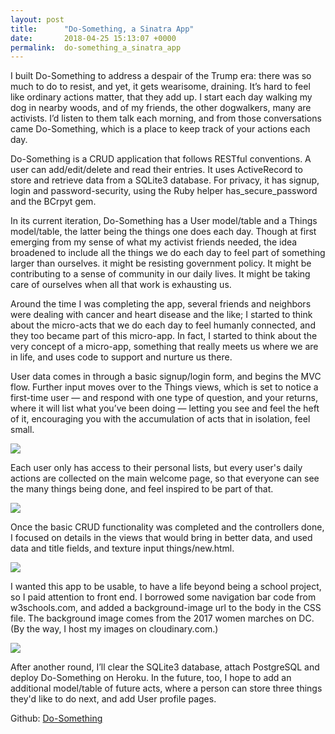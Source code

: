 ```yaml
---
layout: post
title:      "Do-Something, a Sinatra App"
date:       2018-04-25 15:13:07 +0000
permalink:  do-something_a_sinatra_app
---
```




I built Do-Something to address a despair of the Trump era: there was so much to do to resist, and yet, it gets wearisome, draining. It’s hard to feel like ordinary actions matter, that they add up. I start each day walking my dog in nearby woods, and of my friends, the other dogwalkers, many are activists. I’d listen to them talk each morning, and from those conversations came Do-Something, which is a place to keep track of your actions each day. 


Do-Something is a CRUD application that follows RESTful conventions. A user can add/edit/delete and read their entries.   It uses ActiveRecord to store and retrieve data  from a SQLite3 database. For privacy, it has signup, login and password-security, using the Ruby helper has_secure_password and the BCrpyt gem. 


In its current iteration, Do-Something has a User model/table and a Things model/table, the latter being the things one does each day. Though at first emerging from my sense of what my activist friends needed, the idea broadened to include all the things we do each day to feel part of something larger than ourselves. it might be resisting government policy. It might be contributing to a sense of community in our daily lives. It might be taking care of ourselves when all that work is exhausting us. 


Around the time I was completing the app, several friends and neighbors were dealing with cancer and heart disease and the like; I started to think about the micro-acts that we do each day to feel humanly connected, and they too became part of this micro-app. In fact, I started to think about the very concept of a micro-app, something that really meets us where we are in life, and uses code to support and nurture us there. 



User data comes in through a basic signup/login form, and begins the MVC flow. Further input moves over to the Things views, which is set to notice a first-time user — and respond with one type of question, and your returns, where it will list what you’ve been doing — letting you see and feel the heft of it, encouraging you with the accumulation of acts that in isolation, feel small. 


![](http://res.cloudinary.com/tech-stories/image/upload/c_scale,w_634/v1524666600/carbon_25_cgqr9v.png)



Each user only has access to their personal lists, but every user's daily actions are collected on the main welcome page, so that everyone can see the many things being done, and feel inspired to be part of that. 


![](http://res.cloudinary.com/tech-stories/image/upload/c_scale,w_527/v1524666010/Screen_Shot_2018-04-25_at_10.19.46_AM_ez73f7.png)



Once the basic CRUD functionality was completed and the controllers done, I focused on details in the views that would bring in better data, and used data and title fields, and texture input
things/new.html.



![](http://res.cloudinary.com/tech-stories/image/upload/c_scale,w_558/v1524667776/Screen_Shot_2018-04-25_at_10.49.21_AM_w56iup.png)



I wanted this app to be usable, to have a life beyond being a school project, so I paid attention to front end. I borrowed some navigation bar code from w3schools.com, and added a background-image url to the body in the CSS file. The background image comes from the 2017 women marches on DC. (By the way, I host my images on cloudinary.com.) 


![](http://res.cloudinary.com/tech-stories/image/upload/c_scale,w_593/v1524667375/carbon_27_hyfqtr.png)



After another round, I’ll clear the SQLite3 database, attach PostgreSQL and deploy Do-Something on Heroku. In the future, too, I hope to add an additional model/table of future acts, where a person can store three things they'd like to do next, and add User profile pages. 


Github: [Do-Something](https://github.com/MiriamPeskowitz/do-something)

